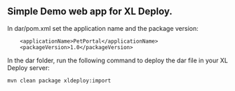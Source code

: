 
## Simple Demo web app for XL Deploy.

In dar/pom.xml set the application name and the package version:
```
    <applicationName>PetPortal</applicationName>
    <packageVersion>1.0</packageVersion>
```

In the dar folder, run the following command to deploy the dar file in your XL Deploy server:
```
mvn clean package xldeploy:import
```

